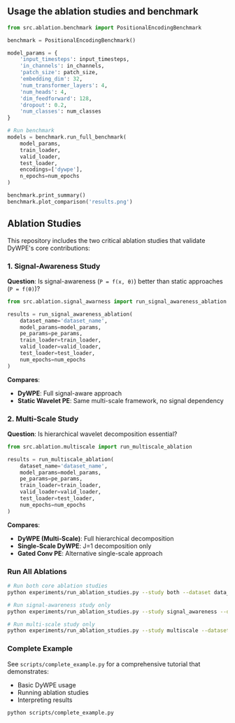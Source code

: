 ## Usage the ablation studies and benchmark

```python
from src.ablation.benchmark import PositionalEncodingBenchmark

benchmark = PositionalEncodingBenchmark()

model_params = {
    'input_timesteps': input_timesteps,
    'in_channels': in_channels,
    'patch_size': patch_size,
    'embedding_dim': 32,
    'num_transformer_layers': 4,
    'num_heads': 4,
    'dim_feedforward': 128,
    'dropout': 0.2,
    'num_classes': num_classes
}

# Run benchmark
models = benchmark.run_full_benchmark(
    model_params,
    train_loader,
    valid_loader,
    test_loader,
    encodings=['dywpe'],
    n_epochs=num_epochs
)

benchmark.print_summary()
benchmark.plot_comparison('results.png')

```


## Ablation Studies

This repository includes the two critical ablation studies that validate DyWPE's core contributions:

### 1. Signal-Awareness Study

**Question**: Is signal-awareness (`P = f(x, θ)`) better than static approaches (`P = f(θ)`)?

```python
from src.ablation.signal_awarness import run_signal_awareness_ablation

results = run_signal_awareness_ablation(
    dataset_name='dataset_name',
    model_params=model_params,
    pe_params=pe_params,
    train_loader=train_loader,
    valid_loader=valid_loader,
    test_loader=test_loader,
    num_epochs=num_epochs
)
```

**Compares**:
- **DyWPE**: Full signal-aware approach
- **Static Wavelet PE**: Same multi-scale framework, no signal dependency

### 2. Multi-Scale Study

**Question**: Is hierarchical wavelet decomposition essential?

```python
from src.ablation.multiscale import run_multiscale_ablation

results = run_multiscale_ablation(
    dataset_name='dataset_name',
    model_params=model_params,
    pe_params=pe_params,
    train_loader=train_loader,
    valid_loader=valid_loader,
    test_loader=test_loader,
    num_epochs=num_epochs
)
```

**Compares**:
- **DyWPE (Multi-Scale)**: Full hierarchical decomposition
- **Single-Scale DyWPE**: J=1 decomposition only
- **Gated Conv PE**: Alternative single-scale approach

### Run All Ablations

```bash
# Run both core ablation studies
python experiments/run_ablation_studies.py --study both --dataset data_name --epochs num_epochs

# Run signal-awareness study only
python experiments/run_ablation_studies.py --study signal_awareness --dataset data_name --epochs num_epochs

# Run multi-scale study only  
python experiments/run_ablation_studies.py --study multiscale --dataset data_name --epochs num_epochs
```

### Complete Example

See `scripts/complete_example.py` for a comprehensive tutorial that demonstrates:

- Basic DyWPE usage
- Running ablation studies
- Interpreting results

```bash
python scripts/complete_example.py
```




